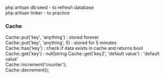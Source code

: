 php artisan db:seed - to refresh database  
php artisan tinker - to practice  

### Cache
Cache::put('key', 'anything') : stored forever  
Cache::put('key', 'anything', 5) : stored for 5 minutes  
Cache::has('key') : check if data exists in cache and returns bool
Cache::get('key') : null|string
Cache::get('key2', 'default value') : 'default value'  
Cache::increment('counter');  
Cache::decrement();  
